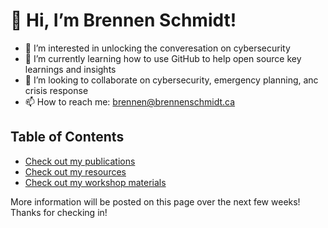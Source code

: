 # 👋  Hi, I’m Brennen Schmidt!

- 👀 I’m interested in unlocking the converesation on cybersecurity
- 🌱 I’m currently learning how to use GitHub to help open source key learnings and insights
- 💞️ I’m looking to collaborate on cybersecurity, emergency planning, anc crisis response
- 📫 How to reach me: brennen@brennenschmidt.ca

<!---
brenzens/brenzens is a ✨ special ✨ repository because its `README.md` (this file) appears on your GitHub profile.
You can click the Preview link to take a look at your changes.
--->

## Table of Contents

- [Check out my publications](/publications.md)
- [Check out my resources](/resources/)
- [Check out my workshop materials](/workshops/)

More information will be posted on this page over the next few weeks! Thanks for checking in!
